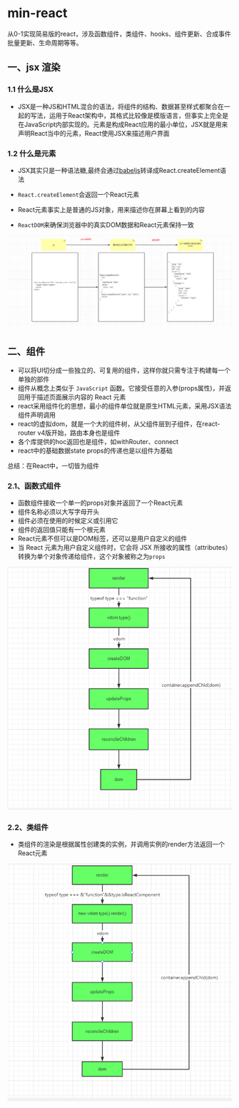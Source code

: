 # min-react

从0-1实现简易版的react，涉及函数组件，类组件、hooks、组件更新、合成事件批量更新、生命周期等等。

## 一、jsx 渲染

### 1.1 什么是JSX

- JSX是一种JS和HTML混合的语法，将组件的结构、数据甚至样式都聚合在一起的写法，运用于React架构中，其格式比较像是模版语言，但事实上完全是在JavaScript内部实现的。元素是构成React应用的最小单位，JSX就是用来声明React当中的元素，React使用JSX来描述用户界面

### 1.2 什么是元素

- JSX其实只是一种语法糖,最终会通过[babeljs](https://www.babeljs.cn/repl)转译成React.createElement语法

- `React.createElement`会返回一个React元素

- React元素事实上是普通的JS对象，用来描述你在屏幕上看到的内容

- `ReactDOM`来确保浏览器中的真实DOM数据和React元素保持一致

  

![](jsx.png)



## 二、组件

- 可以将UI切分成一些独立的、可复用的组件，这样你就只需专注于构建每一个单独的部件
- 组件从概念上类似于 `JavaScript` 函数。它接受任意的入参(props属性)，并返回用于描述页面展示内容的 React 元素
- react采用组件化的思想，最小的组件单位就是原生HTML元素，采用JSX语法组件声明调用
- react的虚拟dom，就是一个大的组件树，从父组件层到子组件，在react-router v4版开始，路由本身也是组件
- 各个库提供的hoc返回也是组件，如withRouter、connect
- react中的基础数据state props的传递也是以组件为基础

总结：在React中，一切皆为组件 



### 2.1、函数式组件

- 函数组件接收一个单一的props对象并返回了一个React元素
- 组件名称必须以大写字母开头
- 组件必须在使用的时候定义或引用它
- 组件的返回值只能有一个根元素
- React元素不但可以是DOM标签，还可以是用户自定义的组件
- 当 React 元素为用户自定义组件时，它会将 JSX 所接收的属性（attributes）转换为单个对象传递给组件，这个对象被称之为`props`

![](fnCom.png)



### 2.2、类组件

- 类组件的渲染是根据属性创建类的实例，并调用实例的render方法返回一个React元素

![](ClassCom.png)